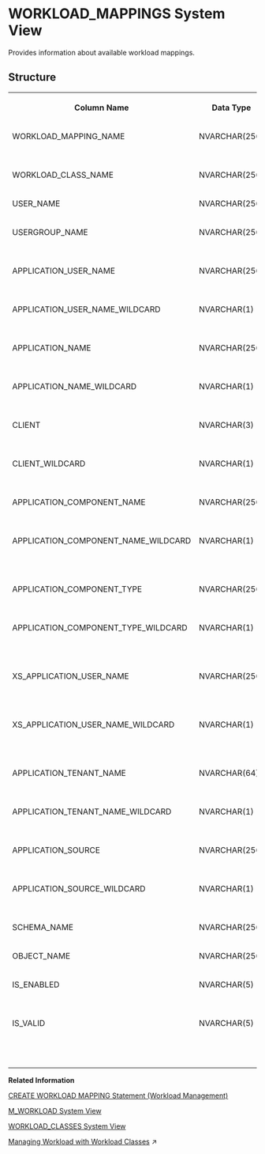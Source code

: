 <!-- loio89a066058d3f4e7f873216c6050181de -->

# WORKLOAD\_MAPPINGS System View

Provides information about available workload mappings.



## Structure


<table>
<tr>
<th valign="top">

Column Name



</th>
<th valign="top">

Data Type



</th>
<th valign="top">

Description



</th>
</tr>
<tr>
<td valign="top">

WORKLOAD\_MAPPING\_NAME



</td>
<td valign="top">

NVARCHAR\(256\)



</td>
<td valign="top">

Displays the workload mapping name.



</td>
</tr>
<tr>
<td valign="top">

WORKLOAD\_CLASS\_NAME



</td>
<td valign="top">

NVARCHAR\(256\)



</td>
<td valign="top">

Displays the workload class name.



</td>
</tr>
<tr>
<td valign="top">

USER\_NAME



</td>
<td valign="top">

NVARCHAR\(256\)



</td>
<td valign="top">

Displays the user name.



</td>
</tr>
<tr>
<td valign="top">

USERGROUP\_NAME



</td>
<td valign="top">

NVARCHAR\(256\)



</td>
<td valign="top">

Displays the name of the user group.



</td>
</tr>
<tr>
<td valign="top">

APPLICATION\_USER\_NAME



</td>
<td valign="top">

NVARCHAR\(256\)



</td>
<td valign="top">

Displays the session variable APPLICATIONUSER.



</td>
</tr>
<tr>
<td valign="top">

APPLICATION\_USER\_NAME\_WILDCARD



</td>
<td valign="top">

NVARCHAR\(1\)



</td>
<td valign="top">

Displays the wildcard character that is allowed in the user name.



</td>
</tr>
<tr>
<td valign="top">

APPLICATION\_NAME



</td>
<td valign="top">

NVARCHAR\(256\)



</td>
<td valign="top">

Displays the session variable APPLICATION.



</td>
</tr>
<tr>
<td valign="top">

APPLICATION\_NAME\_WILDCARD



</td>
<td valign="top">

NVARCHAR\(1\)



</td>
<td valign="top">

Displays the wildcard character that is used in APPLICATION\_NAME.



</td>
</tr>
<tr>
<td valign="top">

CLIENT



</td>
<td valign="top">

NVARCHAR\(3\)



</td>
<td valign="top">

Displays the session variable CLIENT.



</td>
</tr>
<tr>
<td valign="top">

CLIENT\_WILDCARD



</td>
<td valign="top">

NVARCHAR\(1\)



</td>
<td valign="top">

Displays the wildcard character that is used in CLIENT.



</td>
</tr>
<tr>
<td valign="top">

APPLICATION\_COMPONENT\_NAME



</td>
<td valign="top">

NVARCHAR\(256\)



</td>
<td valign="top">

Displays the name of the application component.



</td>
</tr>
<tr>
<td valign="top">

APPLICATION\_COMPONENT\_NAME\_WILDCARD



</td>
<td valign="top">

NVARCHAR\(1\)



</td>
<td valign="top">

Displays the wildcard character that is used in APPLICATION\_COMPONENT\_NAME.



</td>
</tr>
<tr>
<td valign="top">

APPLICATION\_COMPONENT\_TYPE



</td>
<td valign="top">

NVARCHAR\(256\)



</td>
<td valign="top">

Displays the type of application component.



</td>
</tr>
<tr>
<td valign="top">

APPLICATION\_COMPONENT\_TYPE\_WILDCARD



</td>
<td valign="top">

NVARCHAR\(1\)



</td>
<td valign="top">

Displays the wildcard character that is used in APPLICATION\_COMPONENT\_TYPE.



</td>
</tr>
<tr>
<td valign="top">

XS\_APPLICATION\_USER\_NAME



</td>
<td valign="top">

NVARCHAR\(256\)



</td>
<td valign="top">

Displays the user name assigned to the session variable XS\_APPLICATIONUSER.



</td>
</tr>
<tr>
<td valign="top">

XS\_APPLICATION\_USER\_NAME\_WILDCARD



</td>
<td valign="top">

NVARCHAR\(1\)



</td>
<td valign="top">

Displays the wildcard character that is used for the session variable XS\_APPLICATIONUSER.



</td>
</tr>
<tr>
<td valign="top">

APPLICATION\_TENANT\_NAME



</td>
<td valign="top">

NVARCHAR\(64\)



</td>
<td valign="top">

Displays the session variable of the application tenant.



</td>
</tr>
<tr>
<td valign="top">

APPLICATION\_TENANT\_NAME\_WILDCARD



</td>
<td valign="top">

NVARCHAR\(1\)



</td>
<td valign="top">

Displays the wild card of the application tenant.



</td>
</tr>
<tr>
<td valign="top">

APPLICATION\_SOURCE



</td>
<td valign="top">

NVARCHAR\(256\)



</td>
<td valign="top">

Displays the APPLICATIONSOURCE variable.



</td>
</tr>
<tr>
<td valign="top">

APPLICATION\_SOURCE\_WILDCARD



</td>
<td valign="top">

NVARCHAR\(1\)



</td>
<td valign="top">

Displays the wild card of the APPLICATIONSOURCE variable.



</td>
</tr>
<tr>
<td valign="top">

SCHEMA\_NAME



</td>
<td valign="top">

NVARCHAR\(256\)



</td>
<td valign="top">

Displays the name of the schema.



</td>
</tr>
<tr>
<td valign="top">

OBJECT\_NAME



</td>
<td valign="top">

NVARCHAR\(256\)



</td>
<td valign="top">

Displays the name of the object.



</td>
</tr>
<tr>
<td valign="top">

IS\_ENABLED



</td>
<td valign="top">

NVARCHAR\(5\)



</td>
<td valign="top">

Displays the workload class is enabled: TRUE/FALSE.



</td>
</tr>
<tr>
<td valign="top">

IS\_VALID



</td>
<td valign="top">

NVARCHAR\(5\)



</td>
<td valign="top">

Displays whether the workload mapping is valid or not. This value is FALSE when its base object is changed or dropped: TRUE/FALSE.



</td>
</tr>
</table>

**Related Information**  


[CREATE WORKLOAD MAPPING Statement \(Workload Management\)](../../010-SQL-Reference/012-SQL-Statements/create-workload-mapping-statement-workload-management-996978a.md "Defines workload mappings.")

[M\_WORKLOAD System View](../022-Monitoring-Views/m-workload-system-view-20cb5a7.md "Provides information about the database workload collected every minute.")

[WORKLOAD\_CLASSES System View](workload-classes-system-view-d520e47.md "Provides information about available workload classes.")

[Managing Workload with Workload Classes](https://help.sap.com/viewer/f9c5015e72e04fffa14d7d4f7267d897/2023_2_QRC/en-US/5066181717df4110931271d1efd84cbc.html "You can manage workload in SAP HANA by creating workload classes and workload class mappings. Appropriate workload parameters are then dynamically applied to each client session.") :arrow_upper_right:

